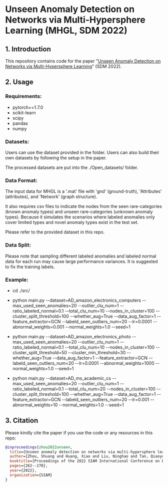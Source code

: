 # Unseen Anomaly Detection on Networks via Multi-Hypersphere Learning (MHGL, SDM 2022)

## 1. Introduction
This repository contains code for the paper "[Unseen Anomaly Detection on Networks via Multi-Hypersphere Learning](https://epubs.siam.org/doi/pdf/10.1137/1.9781611977172.30)" (SDM 2022).

## 2. Usage
### Requirements:
+ pytorch==1.7.0
+ scikit-learn
+ scipy
+ pandas
+ numpy

### Datasets:
Users can use the dataset provided in the folder. Users can also build their own datasets by following the setup in the paper.

The processed datasets are put into the ./Open_datasets/ folder.

### Data Format:
The input data for MHGL is a '.mat' file with 'gnd' (ground-truth), 'Attributes' (attributes), and 'Network' (graph structure).

It also requires csv files to indicate the nodes from the seen rare-categories (known anomaly types) and unseen rare-categories (unknown anomaly types). Because it simulates the scenarios where labeled anomalies only cover limited types and novel anomaly types exist in the test set. 

Please refer to the provided dataset in this repo. 

### Data Split:
Please note that sampling different labeled anomalies and labeled normal data for each run may cause large performance variances. 
It is suggested to fix the training labels.

### Example:
+ cd ./src/

+ python main.py --dataset=AD_amazon_electronics_computers --max_used_seen_anomalies=20  --outlier_clu_num=1 --ratio_labeled_normal=0.1 --total_clu_num=10 --nodes_in_cluster=100  --cluster_split_threshold=100  --whether_aug=True --data_aug_factor=1 --feature_extractor=GCN --labeld_seen_outliers_num=20 --lr=0.0001 --abnormal_weights=0.001 --normal_weights=1.0 --seed=1
+ python main.py --dataset=AD_amazon_electronics_photo --max_used_seen_anomalies=20  --outlier_clu_num=1 --ratio_labeled_normal=0.1 --total_clu_num=10 --nodes_in_cluster=100  --cluster_split_threshold=50 --cluster_min_threshold=30  --whether_aug=True --data_aug_factor=1 --feature_extractor=GCN --labeld_seen_outliers_num=20 --lr=0.0001 --abnormal_weights=1000 --normal_weights=1.0 --seed=1
+ python main.py --dataset=AD_ms_academic_cs --max_used_seen_anomalies=20  --outlier_clu_num=1 --ratio_labeled_normal=0.1 --total_clu_num=20 --nodes_in_cluster=100  --cluster_split_threshold=100  --whether_aug=True --data_aug_factor=1 --feature_extractor=GCN --labeld_seen_outliers_num=20 --lr=0.001 --abnormal_weights=10 --normal_weights=1.0 --seed=1


## 3. Citation
Please kindly cite the paper if you use the code or any resources in this repo:
```bib
@inproceedings{zhou2022unseen,
  title={Unseen anomaly detection on networks via multi-hypersphere learning},
  author={Zhou, Shuang and Huang, Xiao and Liu, Ninghao and Tan, Qiaoyu and Chung, Fu-Lai},
  booktitle={Proceedings of the 2022 SIAM International Conference on Data Mining (SDM)},
  pages={262--270},
  year={2022},
  organization={SIAM}
}
```


